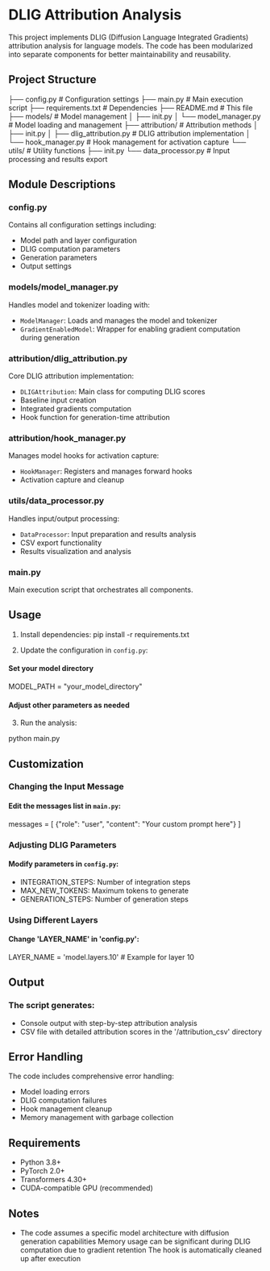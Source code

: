 # DLIG Attribution Analysis

This project implements DLIG (Diffusion Language Integrated Gradients) attribution analysis for language models. The code has been modularized into separate components for better maintainability and reusability.

## Project Structure

├── config.py # Configuration settings
├── main.py # Main execution script
├── requirements.txt # Dependencies
├── README.md # This file
├── models/ # Model management
│ ├── init.py
│ └── model_manager.py # Model loading and management
├── attribution/ # Attribution methods
│ ├── init.py
│ ├── dlig_attribution.py # DLIG attribution implementation
│ └── hook_manager.py # Hook management for activation capture
└── utils/ # Utility functions
├── init.py
└── data_processor.py # Input processing and results export

## Module Descriptions

### config.py
Contains all configuration settings including:
- Model path and layer configuration
- DLIG computation parameters
- Generation parameters
- Output settings

### models/model_manager.py
Handles model and tokenizer loading with:
- `ModelManager`: Loads and manages the model and tokenizer
- `GradientEnabledModel`: Wrapper for enabling gradient computation during generation

### attribution/dlig_attribution.py
Core DLIG attribution implementation:
- `DLIGAttribution`: Main class for computing DLIG scores
- Baseline input creation
- Integrated gradients computation
- Hook function for generation-time attribution

### attribution/hook_manager.py
Manages model hooks for activation capture:
- `HookManager`: Registers and manages forward hooks
- Activation capture and cleanup

### utils/data_processor.py
Handles input/output processing:
- `DataProcessor`: Input preparation and results analysis
- CSV export functionality
- Results visualization and analysis

### main.py
Main execution script that orchestrates all components.

## Usage

1. Install dependencies:
pip install -r requirements.txt

2. Update the configuration in `config.py`:

#### Set your model directory
MODEL_PATH = "your_model_directory"
#### Adjust other parameters as needed

3. Run the analysis:

python main.py

## Customization
### Changing the Input Message
#### Edit the messages list in `main.py`:

messages = [
    {"role": "user", "content": "Your custom prompt here"}
]

### Adjusting DLIG Parameters
#### Modify parameters in `config.py`:

- INTEGRATION_STEPS: Number of integration steps
- MAX_NEW_TOKENS: Maximum tokens to generate
- GENERATION_STEPS: Number of generation steps

### Using Different Layers
#### Change 'LAYER_NAME' in 'config.py':
LAYER_NAME = 'model.layers.10'  # Example for layer 10

## Output
### The script generates:

- Console output with step-by-step attribution analysis
- CSV file with detailed attribution scores in the '/attribution_csv' directory

## Error Handling
The code includes comprehensive error handling:

- Model loading errors
- DLIG computation failures
- Hook management cleanup
- Memory management with garbage collection

## Requirements

- Python 3.8+
- PyTorch 2.0+
- Transformers 4.30+
- CUDA-compatible GPU (recommended)

## Notes

- The code assumes a specific model architecture with diffusion generation capabilities
Memory usage can be significant during DLIG computation due to gradient retention
The hook is automatically cleaned up after execution
